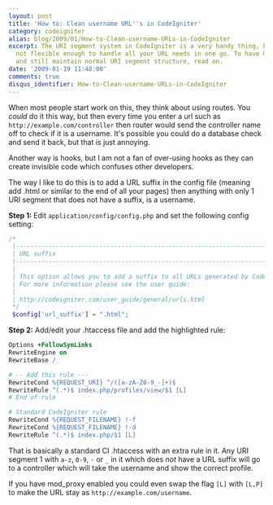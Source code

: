 ```yaml
---
layout: post
title: 'How to: Clean username URL''s in CodeIgniter'
category: codeigniter
alias: blog/2009/01/How-to-Clean-username-URLs-in-CodeIgniter
excerpt: The URI segment system in CodeIgniter is a very handy thing, but sometimes
  not flexible enough to handle all your URL needs in one go. To have URL's like http://example.com/username
  and still maintain normal URI segment structure, read on.
date: '2009-01-19 11:48:00'
comments: true
disqus_identifier: How-to-Clean-username-URLs-in-CodeIgniter
---
```


When most people start work on this, they think about using routes. You _could_ do it this way, but then every time you enter a url such as `http://example.com/controller` then router would send the controller name off to check if it is a username. It's possible you could do a database check and send it back, but that is just annoying.

Another way is hooks, but I am not a fan of over-using hooks as they can create invisible code which confuses other developers.

The way I like to do this is to add a URL suffix in the config file (meaning add .html or similar to the end of all your pages) then anything with only 1 URI segment that does not have a suffix, is a username.

**Step 1:** Edit `application/config/config.php` and set the following config setting:

~~~ php
/*
 |--------------------------------------------------------------------------
 | URL suffix
 |--------------------------------------------------------------------------
 |
 | This option allows you to add a suffix to all URLs generated by CodeIgniter.
 | For more information please see the user guide:
 |
 | http://codeigniter.com/user_guide/general/urls.html
 */
 $config['url_suffix'] = ".html";
~~~

**Step 2:** Add/edit your .htaccess file and add the highlighted rule:

~~~ apache
Options +FollowSymLinks
RewriteEngine on
RewriteBase /

# -- Add this rule ---
RewriteCond %{REQUEST_URI} ^/([a-zA-Z0-9_-]+)$
RewriteRule ^(.*)$ index.php/profiles/view/$1 [L]
# End of rule 

# Standard CodeIgniter rule
RewriteCond %{REQUEST_FILENAME} !-f
RewriteCond %{REQUEST_FILENAME} !-d
RewriteRule ^(.*)$ index.php/$1 [L]
~~~

That is basically a standard CI .htaccess with an extra rule in it. Any URI segment 1 with `a-z`, `0-9`, `-` or `_` in it which does _not_ have a URL suffix will go to a controller which will take the username and show the correct profile.

If you have mod_proxy enabled you could even swap the flag `[L]` with `[L,P]` to make the URL stay as `http://example.com/username`.
